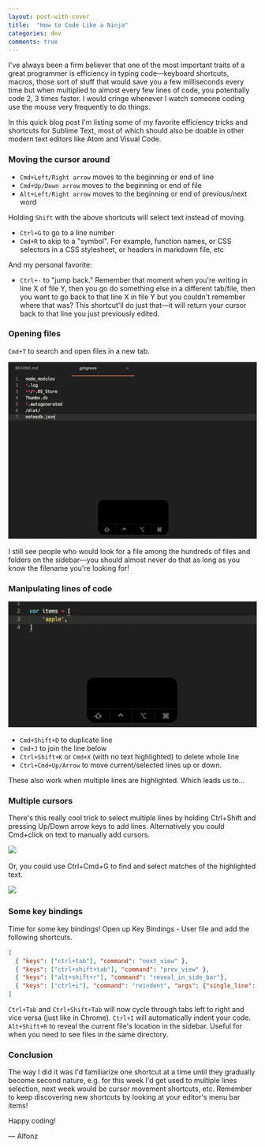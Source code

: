 ```yaml
---
layout: post-with-cover
title:  "How to Code Like a Ninja"
categories: dev
comments: true
---
```


I've always been a firm believer that one of the most important traits of a great programmer is efficiency in typing code—keyboard shortcuts, macros, those sort of stuff that would save you a few milliseconds every time but when multiplied to almost every few lines of code, you potentially code 2, 3 times faster. I would cringe whenever I watch someone coding use the mouse very frequently to do things.

In this quick blog post I'm listing some of my favorite efficiency tricks and shortcuts for Sublime Text, most of which should also be doable in other modern text editors like Atom and Visual Code.

### Moving the cursor around

- `Cmd+Left/Right arrow` moves to the beginning or end of line
- `Cmd+Up/Down arrow` moves to the beginning or end of file
- `Alt+Left/Right arrow` moves to the beginning or end of previous/next word

Holding `Shift` with the above shortcuts will select text instead of moving.

- `Ctrl+G` to go to a line number
- `Cmd+R` to skip to a "symbol". For example, function names, or CSS selectors in a CSS stylesheet, or headers in markdown file, etc

And my personal favorite:

- `Ctrl+-` to "jump back." Remember that moment when you're writing in line X of file Y, then you go do something else in a different tab/file, then you want to go back to that line X in file Y but you couldn't remember where that was? This shortcut'll do just that—it will return your cursor back to that line you just previously edited.

### Opening files

`Cmd+T` to search and open files in a new tab.

![](/images/sublime/openfiles.gif)

I still see people who would look for a file among the hundreds of files and folders on the sidebar—you should almost never do that as long as you know the filename you're looking for!

### Manipulating lines of code

![](/images/sublime/lines.gif)

- `Cmd+Shift+D` to duplicate line
- `Cmd+J` to join the line below
- `Ctrl+Shift+K` or `Cmd+X` (with no text highlighted) to delete whole line
- `Ctrl+Cmd+Up/Arrow` to move current/selected lines up or down.

These also work when multiple lines are highlighted. Which leads us to...

### Multiple cursors

There's this really cool trick to select multiple lines by holding Ctrl+Shift and pressing Up/Down arrow keys to add lines. Alternatively you could Cmd+click on text to manually add cursors.

![](/images/sublime/multiple.gif)

Or, you could use Ctrl+Cmd+G to find and select matches of the highlighted text.

![](/images/sublime/multiple2.gif)

### Some key bindings

Time for some key bindings! Open up Key Bindings - User file and add the following shortcuts.

```json
[
  { "keys": ["ctrl+tab"], "command": "next_view" },
  { "keys": ["ctrl+shift+tab"], "command": "prev_view" },
  { "keys": ["alt+shift+r"], "command": "reveal_in_side_bar"},
  { "keys": ["ctrl+i"], "command": "reindent", "args": {"single_line": false }}
]
```

`Ctrl+Tab` and `Ctrl+Shift+Tab` will now cycle through tabs left to right and vice versa (just like in Chrome).
`Ctrl+I` will automatically indent your code.
`Alt+Shift+R` to reveal the current file's location in the sidebar. Useful for when you need to see files in the same directory.

### Conclusion

The way I did it was I'd familiarize one shortcut at a time until they gradually become second nature, e.g. for this week I'd get used to multiple lines selection, next week would be cursor movement shortcuts, etc. Remember to keep discovering new shortcuts by looking at your editor's menu bar items!

Happy coding!

— Alfonz